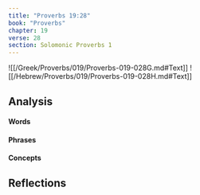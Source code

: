 ```yaml
---
title: "Proverbs 19:28"
book: "Proverbs"
chapter: 19
verse: 28
section: Solomonic Proverbs 1
---
```

![[/Greek/Proverbs/019/Proverbs-019-028G.md#Text]]
![[/Hebrew/Proverbs/019/Proverbs-019-028H.md#Text]]

## Analysis

#### Words

#### Phrases

#### Concepts

## Reflections
